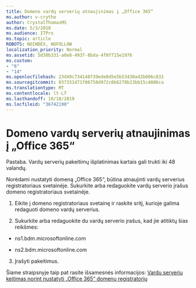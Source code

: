 ```yaml
---
title: Domeno vardų serverių atnaujinimas į „Office 365“
ms.author: v-crytho
author: CrystalThomasMS
ms.date: 5/3/2018
ms.audience: ITPro
ms.topic: article
ROBOTS: NOINDEX, NOFOLLOW
localization_priority: Normal
ms.assetid: 5d38b331-a0e8-4937-8bda-4f8f715e1976
ms.custom:
- "6"
- "14"
ms.openlocfilehash: 23d49c734148739ede0d5e5b53430a42b606c831
ms.sourcegitcommit: 037331d71f06750d972c0b6278b23bb15c4806ca
ms.translationtype: MT
ms.contentlocale: lt-LT
ms.lasthandoff: 10/18/2019
ms.locfileid: "36742190"
---
```

# <a name="update-your-domain-nameservers-to-office-365"></a>Domeno vardų serverių atnaujinimas į „Office 365“

Pastaba. Vardų serverių pakeitimų išplatinimas kartais gali trukti iki 48 valandų.
  
Norėdami nustatyti domeną „Office 365“, būtina atnaujinti vardų serverius registratoriaus svetainėje. Sukurkite arba redaguokite vardų serverio įrašus domeno registratoriaus svetainėje.
  
1. Eikite į domeno registratoriaus svetainę ir raskite sritį, kurioje galima redaguoti domeno vardų serverius.

2. Sukurkite arba redaguokite du vardų serverio įrašus, kad jie atitiktų šias reikšmes:

  - ns1.bdm.microsoftonline.com

  - ns2.bdm.microsoftonline.com

3. Įrašyti pakeitimus.

Šiame straipsnyje taip pat rasite išsamesnės informacijos: [Vardų serverių keitimas norint nustatyti „Office 365“ domenų registratorių](https://docs.microsoft.com/office365/admin/get-help-with-domains/change-nameservers-at-any-domain-registrar)
  